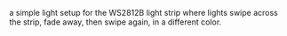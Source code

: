 a simple light setup for the WS2812B light strip where lights swipe across the strip, fade away, then swipe again, in a different color.
